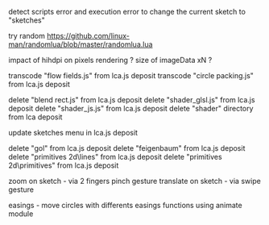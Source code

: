 detect scripts error and execution error to change the current sketch to "sketches"

try random https://github.com/linux-man/randomlua/blob/master/randomlua.lua

impact of hihdpi on pixels rendering ? size of imageData xN ?

transcode "flow fields.js" from lca.js deposit
transcode "circle packing.js" from lca.js deposit

delete "blend rect.js" from lca.js deposit
delete "shader_glsl.js" from lca.js deposit
delete "shader_js.js" from lca.js deposit
delete "shader" directory from lca deposit

update sketches menu in lca.js deposit

delete "gol" from lca.js deposit
delete "feigenbaum" from lca.js deposit
delete "primitives 2d\lines" from lca.js deposit
delete "primitives 2d\primitives" from lca.js deposit

zoom on sketch - via 2 fingers pinch gesture
translate on sketch - via swipe gesture

easings - move circles with differents easings functions using animate module
